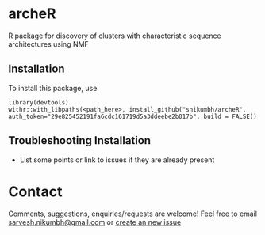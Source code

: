 # archeR
R package for discovery of clusters with characteristic sequence architectures using NMF

## Installation
To install this package, use 

```
library(devtools)
withr::with_libpaths(<path_here>, install_github("snikumbh/archeR", auth_token="29e825452191fa6cdc161719d5a3ddeebe2b017b", build = FALSE))
```

## Troubleshooting Installation

- List some points or link to issues if they are already present

# Contact
Comments, suggestions, enquiries/requests are welcome! Feel free to email sarvesh.nikumbh@gmail.com or [create an new issue](https://github.com/snikumbh/archeR/issues/new)
